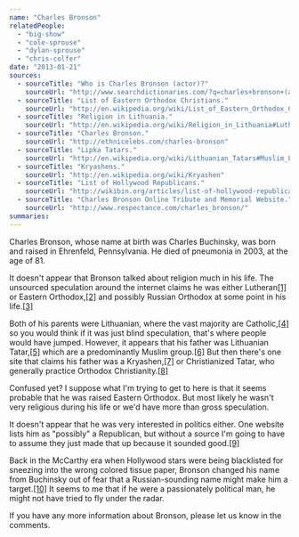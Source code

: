 ```yaml
---
name: "Charles Bronson"
relatedPeople:
  - "big-show"
  - "cole-sprouse"
  - "dylan-sprouse"
  - "chris-colfer"
date: "2013-01-21"
sources:
  - sourceTitle: "Who is Charles Bronson (actor)?"
    sourceUrl: "http://www.searchdictionaries.com/?q=charles+bronson+(actor)"
  - sourceTitle: "List of Eastern Orthodox Christians."
    sourceUrl: "http://en.wikipedia.org/wiki/List_of_Eastern_Orthodox_Christians"
  - sourceTitle: "Religion in Lithuania."
    sourceUrl: "http://en.wikipedia.org/wiki/Religion_in_Lithuania#Lutheranism"
  - sourceTitle: "Charles Bronson."
    sourceUrl: "http://ethnicelebs.com/charles-bronson"
  - sourceTitle: "Lipka Tatars."
    sourceUrl: "http://en.wikipedia.org/wiki/Lithuanian_Tatars#Muslim_Lipka_Tartar_cemetery_in_Bohoniki.2C_Poland_gallery"
  - sourceTitle: "Kryashens."
    sourceUrl: "http://en.wikipedia.org/wiki/Kryashen"
  - sourceTitle: "List of Hollywood Republicans."
    sourceUrl: "http://wikibin.org/articles/list-of-hollywood-republicans.html"
  - sourceTitle: "Charles Bronson Online Tribute and Memorial Website."
    sourceUrl: "http://www.respectance.com/charles_bronson/"
summaries:
---
```


Charles Bronson, whose name at birth was Charles Buchinsky, was born and raised in Ehrenfeld, Pennsylvania. He died of pneumonia in 2003, at the age of 81.

It doesn't appear that Bronson talked about religion much in his life. The unsourced speculation around the internet claims he was either Lutheran<a class="source-citation" href="#http%3A%2F%2Fwww.searchdictionaries.com%2F%3Fq%3Dcharles%2Bbronson%2B(actor)" title="Who is Charles Bronson (actor)?">[1]</a> or Eastern Orthodox,<a class="source-citation" href="#http%3A%2F%2Fen.wikipedia.org%2Fwiki%2FList_of_Eastern_Orthodox_Christians" title="List of Eastern Orthodox Christians.">[2]</a> and possibly Russian Orthodox at some point in his life.<a class="source-citation" href="#http%3A%2F%2Fen.wikipedia.org%2Fwiki%2FList_of_Eastern_Orthodox_Christians" title="List of Eastern Orthodox Christians.">[3]</a>

Both of his parents were Lithuanian, where the vast majority are Catholic,<a class="source-citation" href="#http%3A%2F%2Fen.wikipedia.org%2Fwiki%2FReligion_in_Lithuania%23Lutheranism" title="Religion in Lithuania.">[4]</a> so you would think if it was just blind speculation, that's where people would have jumped. However, it appears that his father was Lithuanian Tatar,<a class="source-citation" href="#http%3A%2F%2Fethnicelebs.com%2Fcharles-bronson" title="Charles Bronson.">[5]</a> which are a predominantly Muslim group.<a class="source-citation" href="#http%3A%2F%2Fen.wikipedia.org%2Fwiki%2FLithuanian_Tatars%23Muslim_Lipka_Tartar_cemetery_in_Bohoniki.2C_Poland_gallery" title="Lipka Tatars.">[6]</a> But then there's one site that claims his father was a Kryashen,<a class="source-citation" href="#http%3A%2F%2Fen.wikipedia.org%2Fwiki%2FList_of_Eastern_Orthodox_Christians" title="List of Eastern Orthodox Christians.">[7]</a> or Christianized Tatar, who generally practice Orthodox Christianity.<a class="source-citation" href="#http%3A%2F%2Fen.wikipedia.org%2Fwiki%2FKryashen" title="Kryashens.">[8]</a>

Confused yet? I suppose what I'm trying to get to here is that it seems probable that he was raised Eastern Orthodox. But most likely he wasn't very religious during his life or we'd have more than gross speculation.

It doesn't appear that he was very interested in politics either. One website lists him as "possibly" a Republican, but without a source I'm going to have to assume they just made that up because it sounded good.<a class="source-citation" href="#http%3A%2F%2Fwikibin.org%2Farticles%2Flist-of-hollywood-republicans.html" title="List of Hollywood Republicans.">[9]</a>

Back in the McCarthy era when Hollywood stars were being blacklisted for sneezing into the wrong colored tissue paper, Bronson changed his name from Buchinsky out of fear that a Russian-sounding name might make him a target.<a class="source-citation" href="#http%3A%2F%2Fwww.respectance.com%2Fcharles_bronson%2F" title="Charles Bronson Online Tribute and Memorial Website.">[10]</a> It seems to me that if he were a passionately political man, he might not have tried to fly under the radar.

If you have any more information about Bronson, please let us know in the comments.